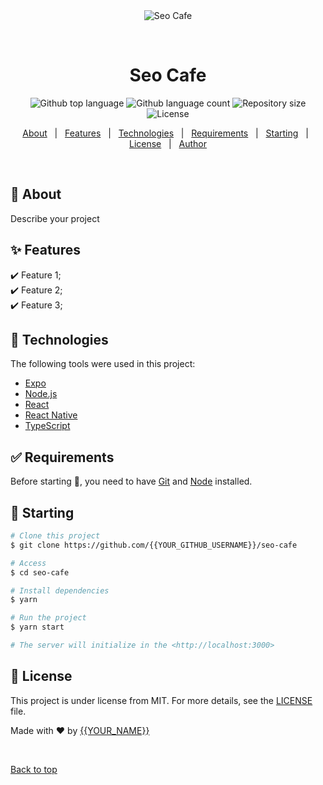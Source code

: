 <div align="center" id="top"> 
  <img src="./.github/app.gif" alt="Seo Cafe" />

  &#xa0;

  <!-- <a href="https://seocafe.netlify.app">Demo</a> -->
</div>

<h1 align="center">Seo Cafe</h1>

<p align="center">
  <img alt="Github top language" src="https://img.shields.io/github/languages/top/{{YOUR_GITHUB_USERNAME}}/seo-cafe?color=56BEB8">

  <img alt="Github language count" src="https://img.shields.io/github/languages/count/{{YOUR_GITHUB_USERNAME}}/seo-cafe?color=56BEB8">

  <img alt="Repository size" src="https://img.shields.io/github/repo-size/{{YOUR_GITHUB_USERNAME}}/seo-cafe?color=56BEB8">

  <img alt="License" src="https://img.shields.io/github/license/{{YOUR_GITHUB_USERNAME}}/seo-cafe?color=56BEB8">

  <!-- <img alt="Github issues" src="https://img.shields.io/github/issues/{{YOUR_GITHUB_USERNAME}}/seo-cafe?color=56BEB8" /> -->

  <!-- <img alt="Github forks" src="https://img.shields.io/github/forks/{{YOUR_GITHUB_USERNAME}}/seo-cafe?color=56BEB8" /> -->

  <!-- <img alt="Github stars" src="https://img.shields.io/github/stars/{{YOUR_GITHUB_USERNAME}}/seo-cafe?color=56BEB8" /> -->
</p>

<!-- Status -->

<!-- <h4 align="center"> 
	🚧  Seo Cafe 🚀 Under construction...  🚧
</h4> 

<hr> -->

<p align="center">
  <a href="#dart-about">About</a> &#xa0; | &#xa0; 
  <a href="#sparkles-features">Features</a> &#xa0; | &#xa0;
  <a href="#rocket-technologies">Technologies</a> &#xa0; | &#xa0;
  <a href="#white_check_mark-requirements">Requirements</a> &#xa0; | &#xa0;
  <a href="#checkered_flag-starting">Starting</a> &#xa0; | &#xa0;
  <a href="#memo-license">License</a> &#xa0; | &#xa0;
  <a href="https://github.com/{{YOUR_GITHUB_USERNAME}}" target="_blank">Author</a>
</p>

<br>

## :dart: About ##

Describe your project

## :sparkles: Features ##

:heavy_check_mark: Feature 1;\
:heavy_check_mark: Feature 2;\
:heavy_check_mark: Feature 3;

## :rocket: Technologies ##

The following tools were used in this project:

- [Expo](https://expo.io/)
- [Node.js](https://nodejs.org/en/)
- [React](https://pt-br.reactjs.org/)
- [React Native](https://reactnative.dev/)
- [TypeScript](https://www.typescriptlang.org/)

## :white_check_mark: Requirements ##

Before starting :checkered_flag:, you need to have [Git](https://git-scm.com) and [Node](https://nodejs.org/en/) installed.

## :checkered_flag: Starting ##

```bash
# Clone this project
$ git clone https://github.com/{{YOUR_GITHUB_USERNAME}}/seo-cafe

# Access
$ cd seo-cafe

# Install dependencies
$ yarn

# Run the project
$ yarn start

# The server will initialize in the <http://localhost:3000>
```

## :memo: License ##

This project is under license from MIT. For more details, see the [LICENSE](LICENSE.md) file.


Made with :heart: by <a href="https://github.com/{{YOUR_GITHUB_USERNAME}}" target="_blank">{{YOUR_NAME}}</a>

&#xa0;

<a href="#top">Back to top</a>
